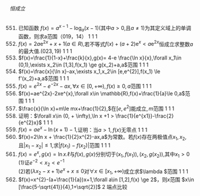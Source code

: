 ###### 恒成立
551. 已知函数 $f(x)=a^{x-1}-\log_{a}(x-1)($其中$a > 0,$且$a\neq1)$为其定义域上的单调函数，则求a范围（019，14）	1	1	1
552. $f(x)=2a\mathrm{e}^{2x} + x + 1(a\in R),$若不等式$f(x) + (a + 2) \mathrm{e}^x < a\mathrm{e}^{2x}$恒成立求整数$a$的最大值$.(023,19)$	1	1	1
553. $f(x)=\frac{1}{1-x}+\frac{k}{x},g(x)= 4-e \frac{\ln x}{x},\forall x_1\in (0,1),\exists x_2\in [1,3],f(x_1) \ge g(x_2)+a,a$范围	1	1	1
554. $f(x)=\frac{x}{\ln x}-ax,\exists x_1,x_2\in [e,e^{2}],f(x_1) \le f'(x_2)+a,a$范围	1	1	1
555. $f(x)=e^{2x}-e^{-2x}-ax,\forall x\in [0,+\infty),f(x) \ge 0,a$范围	1	1	1
556. $f(x)=ae^{2x}-2xe^{x},\forall x\in \mathbb{R},f(x)+\frac{1}{a}\le 0,a$范围	1	1	1
557. $\frac{x}{\ln x}+m\le mx+\frac{1}{2},$在$[e,e^{2}]$能成立$,m$范围	1	1	1
558. 证明：$\forall x\in (0, + \infty),\ln x +1 > \frac{1}{e^{x1}}-\frac{2}{e^{2}x}$	1	1	1
559. $f(x)=ae^{x}-\ln (x+1)-1,$证明$：$当$a > 1,f(x)$无零点	1	1	1
560. $f(x)=2\ln x + \frac{1}{2}x^{2}-ax,a$为常数。若$f(x)$存在两极值点$x_{1},x_{2},$且$|x_{1}-x_{2}|\leq1,$求$|f(x_{1})-f(x_{2})|$范围	1	1	1
561. $f(x)=e^{x},g(x)=\ln x.\ell$与$f(x),g(x)$分别切于$(x_{1},f(x_{1})),(x_{2},g(x_{2})),$其中$x_{1} > 0$ <br> $(1)$证$e^{-2} < x_{2} < e^{-1}$ <br> $(2)$若$(\lambda x_{2}-x+1)e^{x}+x\leq0$对$\forall x\in[x_{1},+\infty)$成立求$\lambda $范围	1	1	1
562. $f(x)=x^{2}-(a+\frac{1}{a})x+1,\forall a\in [1,2],f(x) \ge 2$，则$x$范围	$x\in [\frac{5-\sqrt{41}}{4},1+\sqrt{2}]$	2	端点比较